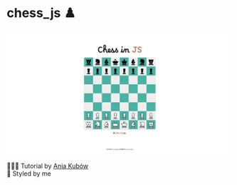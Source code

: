 # chess_js ♟️   

![Chess Screenshot](/images/Chess.png)

👩🏻‍🏫 Tutorial by [Ania Kubów](https://www.youtube.com/watch?v=Qv0fvm5B0EM)   
🎨 Styled by me
